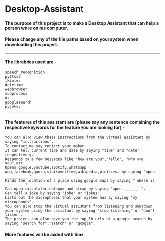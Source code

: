 # Desktop-Assistant

#### The purpose of this project is to make a Desktop Assistant that can help a person while on his computer.
#### Please change any of the file paths based on your system when downloading this project.

____________________________________________________________________________________________________________________________________________
#### The librabries used are -
    speech_recognition 
    pyttsx3 
    tkinter 
    datetime 
    webbrowser 
    subprocess 
    os 
    googlesearch 
    pyjokes 

________________________________________________________________________________________________________________________________________________
#### The features of this assistant are (please say any sentence containing the respective keywords for the feature you are looking for) -
    You can also view these instructions from the virtual assistant by saying "instructions".
    To contact me say contact your maker.
    It can tell current time and date by saying "time" and "date" respectively.
    Responds to a few messages like "how are you","hello", "who are you",etc.
    Opens google,youtube,spotify,whatsapp web,facebook,quora,stackoverflow,wikipedia,pinterest by saying "open __________ " .
    Finds the location of a place using google maps by saying " where is ________ "
    Can open calculator,notepad and steam by saying "open _______ ".
    Can tell a joke by saying "joke" or "jokes".
    Lists out the microphones that your system has by saying "my microphones".
    You can also stop the virtual assistant from listening and shutdown your system using the assistant by saying "stop listening" or "don't listen".
    The project can also give you the top 10 urls of a google search by saying "search for","search" or "google".
    
#### More features will be added with time.


    

